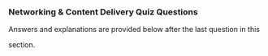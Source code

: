### Networking & Content Delivery Quiz Questions


Answers and explanations are provided below after the last question in this

section.

